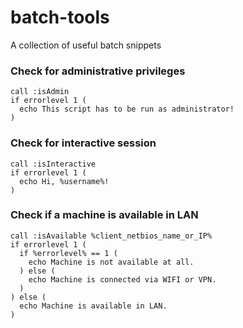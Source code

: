 # batch-tools
A collection of useful batch snippets

### Check for administrative privileges
```Batchfile
call :isAdmin
if errorlevel 1 (
  echo This script has to be run as administrator!
)
```


### Check for interactive session
```dos
call :isInteractive
if errorlevel 1 (
  echo Hi, %username%!
)
```


### Check if a machine is available in LAN
```dos
call :isAvailable %client_netbios_name_or_IP%
if errorlevel 1 (
  if %errorlevel% == 1 (
    echo Machine is not available at all.
  ) else (
    echo Machine is connected via WIFI or VPN.
  )
) else (
  echo Machine is available in LAN.
)
```
